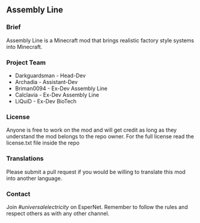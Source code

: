 ## Assembly Line

### Brief
Assembly Line is a Minecraft mod that brings realistic factory style systems into Minecraft.

### Project Team
* Darkguardsman - Head-Dev
* Archadia - Assistant-Dev
* Briman0094 - Ex-Dev Assembly Line
* Calclavia - Ex-Dev Assembly Line
* LiQuiD - Ex-Dev BioTech


### License
Anyone is free to work on the mod and will get credit as long as they understand the mod belongs to the repo owner.
For the full license read the license.txt file inside the repo

### Translations
Please submit a pull request if you would be willing to translate this mod into another language.

### Contact
Join *#universalelectricity* on EsperNet. Remember to follow the rules and respect others as with any other channel.